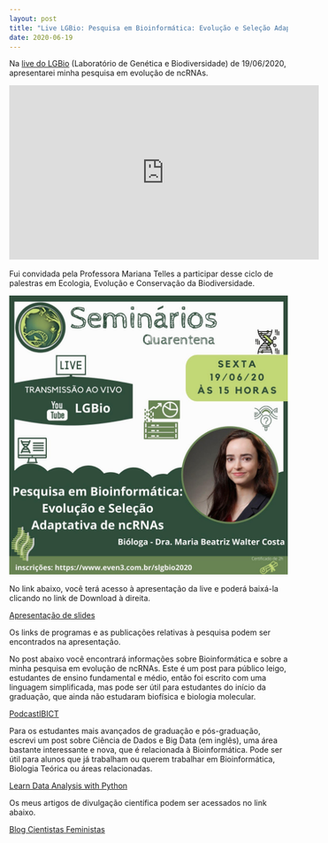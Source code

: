 ```yaml
---
layout: post
title: "Live LGBio: Pesquisa em Bioinformática: Evolução e Seleção Adaptativa de ncRNAs"
date: 2020-06-19
---
```



Na [live do LGBio](https://www.youtube.com/channel/UCZpqlzBOmV5dVbdROT6MdAQ/featured) (Laboratório de Genética e Biodiversidade) de 19/06/2020, apresentarei minha pesquisa em evolução de ncRNAs.  

<iframe width="560" height="315" src="https://www.youtube.com/embed/7wC2dL3QadM" frameborder="0" allow="accelerometer; autoplay; encrypted-media; gyroscope; picture-in-picture" allowfullscreen></iframe>

Fui convidada pela Professora Mariana Telles 
a participar desse ciclo de palestras em Ecologia, Evolução e Conservação da Biodiversidade.  

<img border="0" src="https://github.com/waltercostamb/waltercostamb.github.io/blob/master/figures/chamada_LGBio.jpg?raw=true" width="600" /> 

No link abaixo, você terá
acesso à apresentação da live e poderá baixá-la clicando no link de Download à direita.  

   [Apresentação de slides](https://github.com/waltercostamb/SSS-test/blob/master/research_bioinformatics_MBWC.pdf)  

Os links de programas e as publicações relativas à pesquisa podem ser encontrados na apresentação.  

No post abaixo você encontrará informações sobre Bioinformática e sobre a minha pesquisa em evolução de ncRNAs. Este é um post 
para público leigo, estudantes de ensino fundamental e médio, então foi escrito com uma linguagem simplificada, mas pode ser 
útil para estudantes do início da graduação, que ainda não estudaram biofísica e biologia molecular.  

   [PodcastIBICT](https://waltercostamb.github.io/blog/2020/05/22/PodcastIBICT)  
 
Para os estudantes mais avançados de graduação e pós-graduação, escrevi um post sobre Ciência de Dados e Big Data (em inglês), 
uma área bastante interessante e nova, que é relacionada à Bioinformática. Pode ser útil para alunos que já trabalham ou
querem trabalhar em Bioinformática, Biologia Teórica ou áreas relacionadas.  

   [Learn Data Analysis with Python](https://waltercostamb.github.io/blog/2020/04/07/data-analysis-python)  
   
Os meus artigos de divulgação científica podem ser acessados no link abaixo.

   [Blog Cientistas Feministas](https://cientistasfeministas.wordpress.com/author/biawalter/) 
  
